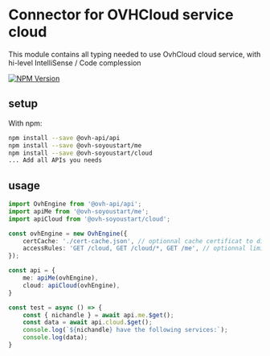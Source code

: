 # Connector for OVHCloud service cloud

This module contains all typing needed to use OvhCloud cloud service, with hi-level IntelliSense / Code complession

[![NPM Version](https://img.shields.io/npm/v/@ovh-soyoustart/cloud.svg?style=flat)](https://www.npmjs.org/package/@ovh-soyoustart/cloud)

## setup

With npm:
````bash
npm install --save @ovh-api/api
npm install --save @ovh-soyoustart/me
npm install --save @ovh-soyoustart/cloud
... Add all APIs you needs
````

## usage

````typescript
import OvhEngine from '@ovh-api/api';
import apiMe from '@ovh-soyoustart/me';
import apiCloud from '@ovh-soyoustart/cloud';

const ovhEngine = new OvhEngine({ 
    certCache: './cert-cache.json', // optionnal cache certificat to disk
    accessRules: 'GET /cloud, GET /cloud/*, GET /me', // optionnal limit the requested privileges.
});

const api = {
    me: apiMe(ovhEngine),
    cloud: apiCloud(ovhEngine),
}

const test = async () => {
    const { nichandle } = await api.me.$get();
    const data = await api.cloud.$get();
    console.log(`${nichandle} have the following services:`);
    console.log(data);
}

````
